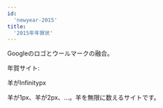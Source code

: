 ```yaml
---
id:
  'newyear-2015'
title:
  '2015年年賀状'
---
```


Googleのロゴとウールマークの融合。

年賀サイト:

<a href="https://butchi.github.io/nenga/2015/" style="text-decoration: none;"><div class="link-box"><div class="img-box"><div style="background-image: url('http://butchi.jp/infinitypx/ogp.png');"></div></div><div class="text-box"><p class="title">羊がInfinitypx</p><p class="description">羊が1px、羊が2px、…。羊を無限に数えるサイトです。</p></div></div></a>
